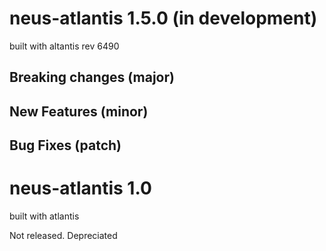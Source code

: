 # neus-atlantis 1.5.0 (in development)
built with altantis rev 6490

## Breaking changes (major)

## New Features (minor)

## Bug Fixes (patch)

# neus-atlantis 1.0
built with atlantis 

Not released. Depreciated

